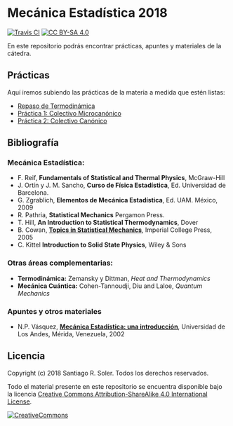 # Mecánica Estadística 2018

[![Travis CI][travis-shield]][travis-ci]
[![CC BY-SA 4.0][cc-by-sa-shield]][cc-by-sa]

En este repositorio podrás encontrar prácticas, apuntes y materiales de la
cátedra.


## Prácticas

Aquí iremos subiendo las prácticas de la materia a medida que estén listas:
* [Repaso de Termodinámica](https://github.com/santis19/mecanica-estadistica/releases/download/0.2.6/repaso-termodinamica.pdf)
* [Práctica 1: Colectivo Microcanónico](https://github.com/santis19/mecanica-estadistica/releases/download/0.2.6/practica1.pdf)
* [Práctica 2: Colectivo Canónico](https://github.com/santis19/mecanica-estadistica/releases/download/0.2.6/practica2.pdf)

## Bibliografía
### Mecánica Estadística:
* F. Reif, **Fundamentals of Statistical and Thermal Physics**, McGraw-Hill
* J. Ortín y J. M. Sancho, **Curso de Física Estadística**, Ed. Universidad de Barcelona.
* G. Zgrablich, **Elementos de Mecánica Estadística**, Ed. UAM. México, 2009
* R. Pathria, **Statistical Mechanics** Pergamon Press.
* T. Hill, **An Introduction to Statistical Thermodynamics**, Dover
* B. Cowan, [**Topics in Statistical Mechanics**][cowan-google-books], Imperial College Press, 2005
* C. Kittel **Introduction to Solid State Physics**, Wiley & Sons

### Otras áreas complementarias:
* **Termodinámica:** Zemansky y Dittman, *Heat and Thermodynamics*
* **Mecánica Cuántica:** Cohen-Tannoudji,‎ Diu and Laloe, *Quantum Mechanics*

### Apuntes y otros materiales
* N.P. Vásquez, [**Mecánica Estadística: una introducción**][vazquez], Universidad de Los Andes, Mérida, Venezuela, 2002


## Licencia
Copyright (c) 2018 Santiago R. Soler. Todos los derechos reservados.

Todo el material presente en este repositorio se encuentra disponible bajo la
licencia [Creative Commons Attribution-ShareAlike 4.0 International License][cc-by-sa].

[![CreativeCommons][cc-by-sa-image]][cc-by-sa]



[travis-ci]: https://travis-ci.org/santis19/mecanica-estadistica/builds
[travis-shield]: https://img.shields.io/travis/santis19/mecanica-estadistica/master.svg
[cc-by-sa]: http://creativecommons.org/licenses/by-sa/4.0/
[cc-by-sa-image]: https://licensebuttons.net/l/by-sa/4.0/88x31.png
[cc-by-sa-shield]: https://img.shields.io/badge/License-CC%20BY--SA%204.0-lightgrey.svg
[cowan-google-books]: https://books.google.com.ar/books?id=Cs42DwAAQBAJ&pg=PA1&source=gbs_toc_r&cad=4#v=onepage&q&f=false
[vazquez]: http://webdelprofesor.ula.ve/ciencias/pantoja/documents/estadistica.pdf
